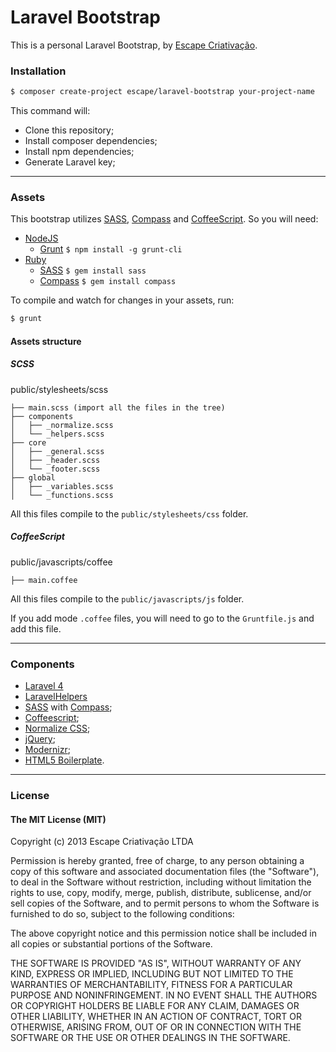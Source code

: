# Laravel Bootstrap

This is a personal Laravel Bootstrap, by [Escape Criativação](http://www.escape.ppg.br).

### Installation

```sh
$ composer create-project escape/laravel-bootstrap your-project-name
```

This command will:

* Clone this repository;
* Install composer dependencies;
* Install npm dependencies;
* Generate Laravel key;

***

### Assets

This bootstrap utilizes [SASS](http://sass-lang.com/), [Compass](http://compass-style.org/) and [CoffeeScript](http://coffeescript.org/). So you will need:

* [NodeJS](http://nodejs.org/)
  * [Grunt](http://gruntjs.com/) `$ npm install -g grunt-cli`
* [Ruby](https://www.ruby-lang.org/)
  * [SASS](http://sass-lang.com/) `$ gem install sass`
  * [Compass](http://compass-style.org/) `$ gem install compass`

To compile and watch for changes in your assets, run:

```sh
$ grunt
```

#### Assets structure

##### SCSS

public/stylesheets/scss
```
├── main.scss (import all the files in the tree)
├── components
│   ├── _normalize.scss
│   └── _helpers.scss
├── core
│   ├── _general.scss
│   ├── _header.scss
│   └── _footer.scss
├── global
│   ├── _variables.scss
│   └── _functions.scss
```

All this files compile to the `public/stylesheets/css` folder.

##### CoffeeScript

public/javascripts/coffee
```
├── main.coffee
```

All this files compile to the `public/javascripts/js` folder.

If you add mode `.coffee` files, you will need to go to the `Gruntfile.js` and add this file.

***

### Components

* [Laravel 4](http://laravel.com/)
* [LaravelHelpers](https://github.com/EscapeWork/LaravelHelpers)
* [SASS](http://sass-lang.com/) with [Compass](http://compass-style.org/);
* [Coffeescript](http://coffeescript.org/);
* [Normalize CSS](http://necolas.github.io/normalize.css/);
* [jQuery](http://jquery.com/);
* [Modernizr](http://modernizr.com/);
* [HTML5 Boilerplate](http://html5boilerplate.com/).

***

### License

#### The MIT License (MIT)

Copyright (c) 2013 Escape Criativação LTDA

Permission is hereby granted, free of charge, to any person obtaining a copy
of this software and associated documentation files (the "Software"), to deal
in the Software without restriction, including without limitation the rights
to use, copy, modify, merge, publish, distribute, sublicense, and/or sell
copies of the Software, and to permit persons to whom the Software is
furnished to do so, subject to the following conditions:

The above copyright notice and this permission notice shall be included in
all copies or substantial portions of the Software.

THE SOFTWARE IS PROVIDED "AS IS", WITHOUT WARRANTY OF ANY KIND, EXPRESS OR
IMPLIED, INCLUDING BUT NOT LIMITED TO THE WARRANTIES OF MERCHANTABILITY,
FITNESS FOR A PARTICULAR PURPOSE AND NONINFRINGEMENT. IN NO EVENT SHALL THE
AUTHORS OR COPYRIGHT HOLDERS BE LIABLE FOR ANY CLAIM, DAMAGES OR OTHER
LIABILITY, WHETHER IN AN ACTION OF CONTRACT, TORT OR OTHERWISE, ARISING FROM,
OUT OF OR IN CONNECTION WITH THE SOFTWARE OR THE USE OR OTHER DEALINGS IN
THE SOFTWARE.
